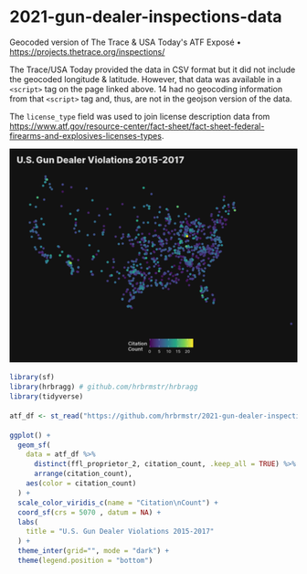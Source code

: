 # 2021-gun-dealer-inspections-data
Geocoded version of The Trace &amp; USA Today's ATF Exposé • https://projects.thetrace.org/inspections/

The Trace/USA Today provided the data in CSV format but it did not include the geocoded longitude & latitude. However, that data was available in a `<script>` tag on the page linked above. 14 had no geocoding information from that `<script>` tag and, thus, are not in the geojson version of the data.

The `license_type` field was used to join license description data from <https://www.atf.gov/resource-center/fact-sheet/fact-sheet-federal-firearms-and-explosives-licenses-types>.

![gun dealer violations](violations.png)

```r
library(sf)
library(hrbragg) # github.com/hrbrmstr/hrbragg
library(tidyverse)

atf_df <- st_read("https://github.com/hrbrmstr/2021-gun-dealer-inspections-data/raw/main/atf-inspection-reports-data.geojson")

ggplot() +
  geom_sf(
    data = atf_df %>% 
      distinct(ffl_proprietor_2, citation_count, .keep_all = TRUE) %>% 
      arrange(citation_count),
    aes(color = citation_count)
  ) +
  scale_color_viridis_c(name = "Citation\nCount") +
  coord_sf(crs = 5070 , datum = NA) +
  labs(
    title = "U.S. Gun Dealer Violations 2015-2017"
  ) +
  theme_inter(grid="", mode = "dark") +
  theme(legend.position = "bottom")
  ```
  
